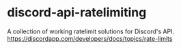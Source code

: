 # discord-api-ratelimiting
A collection of working ratelimit solutions for Discord's API. https://discordapp.com/developers/docs/topics/rate-limits
